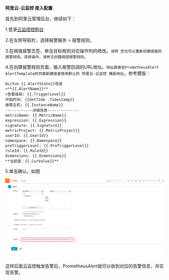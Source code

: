  **阿里云-云监控 接入配置**
 
首先到阿里云管理后台，继续如下：

1.登录[云监控控制台](https://cloudmonitor.console.aliyun.com/?spm=a2c4g.11186623.2.6.430f4226PAcUlA)

2.在左侧导航栏，选择报警服务 > 报警规则。

3.在阈值报警页签，单击目标规则对应操作列的修改。`说明 您也可以重新创建阈值的报警规则。具体操作，请参见创建阈值报警规则。`

4.在创建报警规则页面，输入报警回调的URL地址。`地址直接去PrometheusAlert AlertTemplate的页面新建或者使用默认的 阿里云-云监控 模版地址`，参考模版：
```
ALiYun {{.AlertState}}信息
>**{{.AlertName}}**
>告警级别: {{.TriggerLevel}}
开始时间: {{GetTime .Timestamp}}
故障主机: {{.InstanceName}}
------------详细信息--------------
metricName: {{.MetricName}}
expression: {{.Expression}}
signature: {{.Signature}}
metricProject: {{.MetricProject}}
userId: {{.UserId}}
namespace: {{.Namespace}}
preTriggerLevel: {{.PreTriggerLevel}}
ruleId: {{.RuleId}}
dimensions: {{.Dimensions}}
**当前值：{{.CurValue}}**
```

5.单击确认。如图

![sonar1](../yunjiankong.png)

这样后面云监控触发告警后，PrometheusAlert就可以收到对应的告警信息，并实现告警。